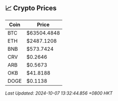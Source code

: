 ## 📈 Crypto Prices

| Coin | Price |
| ---- | ----- |
| BTC | $63504.4848 |
| ETH | $2487.1208 |
| BNB | $573.7424 |
| CRV | $0.2646 |
| ARB | $0.5673 |
| OKB | $41.8188 |
| DOGE | $0.1138 |

_Last Updated: 2024-10-07 13:32:44.856 +0800 HKT_